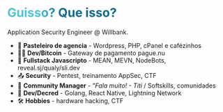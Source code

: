 # Guisso? Que isso?

Application Security Engineer @ Willbank.

- 📝 **Pasteleiro de agencia** - Wordpress, PHP, cPanel e cafézinhos
- 🧑‍💻 **Dev/Bitcoin** - Gateway de pagamento pague.nu
- 🎨 **Fullstack Javascripto** - MEAN, MEVN, NodeBots, reveal.sj/qualy/sli.dev
- 📤 **Security** - Pentest, treinamento AppSec, CTF
- 🤹 **Community Manager** - <i>"Fala muito! - Titi</i> / Softskills, comunidades
- 🎥 **Dev/Decred** - Golang, React Native, Lightning Network
- 🛠 **Hobbies** - hardware hacking, CTF

<br>
<br>

<style>
h1 {
  background-color: #2B90B6;
  background-image: linear-gradient(85deg, #4EC5D4 15%, #146b8c 25%);
  background-size: 100%;
  -webkit-background-clip: text;
  -moz-background-clip: text;
  -webkit-text-fill-color: transparent; 
  -moz-text-fill-color: transparent;
}
</style>